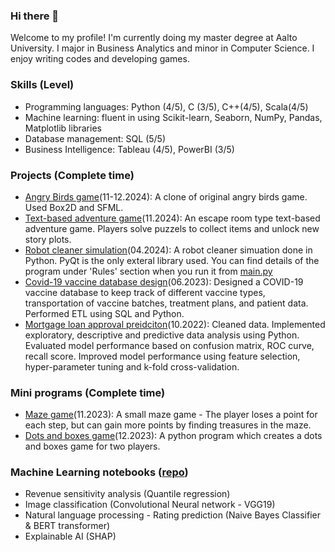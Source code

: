 ### Hi there 👋
Welcome to my profile! I'm currently doing my master degree at Aalto University. I major in Business Analytics and minor in Computer Science. I enjoy writing codes and developing games. 

### Skills (Level)
* Programming languages: Python (4/5), C (3/5), C++(4/5), Scala(4/5)
* Machine learning: fluent in using Scikit-learn, Seaborn, NumPy, Pandas, Matplotlib libraries
* Database management: SQL (5/5)
* Business Intelligence: Tableau (4/5), PowerBI (3/5)
  

### Projects (Complete time)
* [Angry Birds game](https://github.com/xin4869/Angry_Birds)(11-12.2024):
 A clone of original angry birds game. Used Box2D and SFML.  
* [Text-based adventure game](https://github.com/xin4869/escape_room_game_text)(11.2024):
 An escape room type text-based adventure game. Players solve puzzels to collect items and unlock new story plots. 
* [Robot cleaner simulation](https://github.com/xin4869/Robot-cleaner-simulation)(04.2024):
 A robot cleaner simuation done in Python. PyQt is the only exteral library used. You can find details of the program under 'Rules' section when you run it from [main.py](https://github.com/xin4869/Robot-cleaner-simulation/blob/main/main.py)
* [Covid-19 vaccine database design](https://github.com/xin4869/covid-19-vaccine-database-design)(06.2023):
Designed a COVID-19 vaccine database to keep track of different vaccine types, transportation of vaccine batches, treatment plans, and patient data.
Performed ETL using SQL and Python.
* [Mortgage loan approval preidciton](https://github.com/xin4869/mortgage-loan-approaval-prediction)(10.2022):
Cleaned data. Implemented exploratory, descriptive and predictive data analysis using Python. Evaluated model performance based on confusion matrix, ROC curve, recall score. Improved model performance using feature selection, hyper-parameter tuning and k-fold cross-validation. 

### Mini programs (Complete time)
* [Maze game](https://github.com/xin4869/maze_game)(11.2023):
  A small maze game - The player loses a point for each step, but can gain more points by finding treasures in the maze. 
* [Dots and boxes game](https://github.com/xin4869/Dots-and-Boxes-game)(12.2023):
  A python program which creates a dots and boxes game for two players. 

### Machine Learning notebooks ([repo](https://github.com/xin4869/machine_learning_notebooks))
* Revenue sensitivity analysis (Quantile regression)
* Image classification (Convolutional Neural network - VGG19)
* Natural language processing - Rating prediction (Naive Bayes Classifier & BERT transformer)
* Explainable AI (SHAP)
